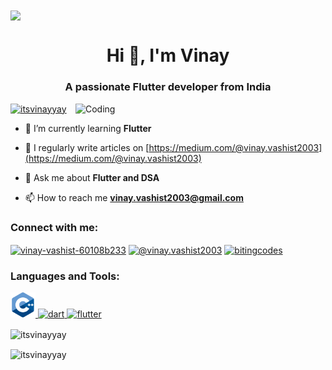 
<img align="center" width="1100" src="https://blogger.googleusercontent.com/img/b/R29vZ2xl/AVvXsEgZRJiJ-6PpsSYo7m2bAepMjVPBC8-BR4taCQNeABogIklANeEP0Nf1__AnmpWMZKtRfD7rKaLxO9SqZPCQedfZ__hvq7MZOfEJzAGziqFxHFUtYvVlABJ8jqXYIoApBCEexKhzPrKEC3LHbL8PL_0pud7egFTuHPxsMB8Kjou5qj9JwE5UFw4BFxQK/s800/ezgif.com-gif-maker%20(1).gif">
<h1 align="center">Hi 👋, I'm Vinay</h1>
<h3 align="center">A passionate Flutter developer from India</h3>
<img align="right" alt="Coding" width="400" src="https://camo.githubusercontent.com/ebcb5a7353c2591b2cbf11fd706c523609f3449721b6de55b0c8d69ca62154ee/68747470733a2f2f6d69726f2e6d656469756d2e636f6d2f76322f726573697a653a6669743a313336302f302a37513379765349765f7430696f4a2d5a2e676966">


<p align="left"> <a href="https://twitter.com/itsvinayyay" target="blank"><img src="https://img.shields.io/twitter/follow/itsvinayyay?logo=twitter&style=for-the-badge" alt="itsvinayyay" /></a> </p>

- 🌱 I’m currently learning **Flutter**

- 📝 I regularly write articles on [https://medium.com/@vinay.vashist2003](https://medium.com/@vinay.vashist2003)

- 💬 Ask me about **Flutter and DSA**

- 📫 How to reach me **vinay.vashist2003@gmail.com**



<h3 align="left">Connect with me:</h3>
<p align="left">
<!-- <a href="https://twitter.com/itsvinayyay" target="blank"><img align="center" src="https://raw.githubusercontent.com/rahuldkjain/github-profile-readme-generator/master/src/images/icons/Social/twitter.svg" alt="itsvinayyay" height="30" width="40" /></a> -->
<a href="https://linkedin.com/in/vinay-vashist-60108b233" target="blank"><img align="center" src="https://raw.githubusercontent.com/rahuldkjain/github-profile-readme-generator/master/src/images/icons/Social/linked-in-alt.svg" alt="vinay-vashist-60108b233" height="30" width="40" /></a>
<!-- <a href="https://stackoverflow.com/users/17700480" target="blank"><img align="center" src="https://raw.githubusercontent.com/rahuldkjain/github-profile-readme-generator/master/src/images/icons/Social/stack-overflow.svg" alt="17700480" height="30" width="40" /></a> -->
<!-- <a href="https://instagram.com/itsvinayyay" target="blank"><img align="center" src="https://raw.githubusercontent.com/rahuldkjain/github-profile-readme-generator/master/src/images/icons/Social/instagram.svg" alt="itsvinayyay" height="30" width="40" /></a> -->
<a href="https://medium.com/@vinay.vashist2003" target="blank"><img align="center" src="https://raw.githubusercontent.com/rahuldkjain/github-profile-readme-generator/master/src/images/icons/Social/medium.svg" alt="@vinay.vashist2003" height="30" width="40" /></a>
<!-- <a href="https://www.youtube.com/@vinayvashisht2957" target="blank"><img align="center" src="https://raw.githubusercontent.com/rahuldkjain/github-profile-readme-generator/master/src/images/icons/Social/youtube.svg" alt="vinay vashist" height="30" width="40" /></a> -->
<a href="https://www.codechef.com/users/bitingcodes" target="blank"><img align="center" src="https://cdn.jsdelivr.net/npm/simple-icons@3.1.0/icons/codechef.svg" alt="bitingcodes" height="30" width="40" /></a>
</p>

<h3 align="left">Languages and Tools:</h3>
<p align="left"> <a href="https://www.w3schools.com/cpp/" target="_blank" rel="noreferrer"> <img src="https://raw.githubusercontent.com/devicons/devicon/master/icons/cplusplus/cplusplus-original.svg" alt="cplusplus" width="40" height="40"/> </a> <a href="https://dart.dev" target="_blank" rel="noreferrer"> <img src="https://www.vectorlogo.zone/logos/dartlang/dartlang-icon.svg" alt="dart" width="40" height="40"/> </a> <a href="https://flutter.dev" target="_blank" rel="noreferrer"> <img src="https://www.vectorlogo.zone/logos/flutterio/flutterio-icon.svg" alt="flutter" width="40" height="40"/> </a> </p>

<p><img align="center" src="https://github-readme-stats.vercel.app/api/top-langs?username=itsvinayyay&show_icons=true&locale=en&layout=compact" alt="itsvinayyay" /></p>

<p><img align="center" src="https://github-readme-streak-stats.herokuapp.com/?user=itsvinayyay&" alt="itsvinayyay" /></p>
